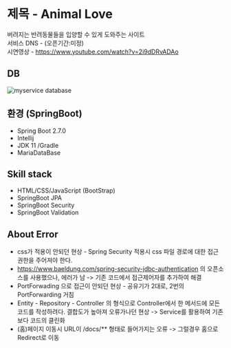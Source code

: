 # 제목 - Animal Love
버려지는 반려동물들을 입양할 수 있게 도와주는 사이트<br>
서비스 DNS - (오픈기간:미정)  <br>
시연영상 - https://www.youtube.com/watch?v=2i9dDRvADAo

## DB
![myservice database](https://user-images.githubusercontent.com/83469080/183641328-f0eec91e-42c2-4d13-8c5c-5d666a9109ac.PNG)

## 환경 (SpringBoot)
* Spring Boot 2.7.0
* Intellij
* JDK 11 /Gradle
* MariaDataBase

## Skill stack
* HTML/CSS/JavaScript (BootStrap)
* SpringBoot JPA
* SpringBoot Security
* SpringBoot Validation

## About Error
* css가 적용이 안되던 현상 - Spring Security 적용시 css 파일 경로에 대한 접근 권한을 주어져야 한다.
* https://www.baeldung.com/spring-security-jdbc-authentication 의 오픈소스를 사용했으나, 에러가 남 -> 기존 코드에서 접근제어자를 추가하여 해결 <br>
* PortForwading 으로 접근이 안되던 현상 - 공유기가 2대로, 2번의 PortForwarding 거침
* Entity - Repository - Controller 의 형식으로 Controller에서 한 메서드에 모든 코드를 작성하려다. 결합도가 높아져 오류가나던 현상 -> Service를 활용하여 기존보다 코드의 클린화
* (홈)페이지 이동시 URL이 /docs/** 형태로 들어가지는 오류 -> 그럴경우 홈으로 Redirect로 이동
